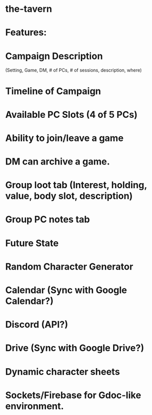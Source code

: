 # the-tavern
# Features:
# Campaign Description 
(Setting, Game, DM, # of PCs, # of sessions, description, where)
# Timeline of Campaign
# Available PC Slots (4 of 5 PCs)
# Ability to join/leave a game
# DM can archive a game.
# Group loot tab (Interest, holding, value, body slot, description)
# Group PC notes tab

# Future State
# Random Character Generator
# Calendar (Sync with Google Calendar?)
# Discord (API?)
# Drive (Sync with Google Drive?)
# Dynamic character sheets
# Sockets/Firebase for Gdoc-like environment.